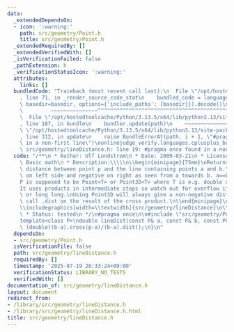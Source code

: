 ```yaml
---
data:
  _extendedDependsOn:
  - icon: ':warning:'
    path: src/geometry/Point.h
    title: src/geometry/Point.h
  _extendedRequiredBy: []
  _extendedVerifiedWith: []
  _isVerificationFailed: false
  _pathExtension: h
  _verificationStatusIcon: ':warning:'
  attributes:
    links: []
  bundledCode: "Traceback (most recent call last):\n  File \"/opt/hostedtoolcache/Python/3.13.5/x64/lib/python3.13/site-packages/onlinejudge_verify/documentation/build.py\"\
    , line 71, in _render_source_code_stat\n    bundled_code = language.bundle(stat.path,\
    \ basedir=basedir, options={'include_paths': [basedir]}).decode()\n          \
    \         ~~~~~~~~~~~~~~~^^^^^^^^^^^^^^^^^^^^^^^^^^^^^^^^^^^^^^^^^^^^^^^^^^^^^^^^^^^^^^^^^^\n\
    \  File \"/opt/hostedtoolcache/Python/3.13.5/x64/lib/python3.13/site-packages/onlinejudge_verify/languages/cplusplus.py\"\
    , line 187, in bundle\n    bundler.update(path)\n    ~~~~~~~~~~~~~~^^^^^^\n  File\
    \ \"/opt/hostedtoolcache/Python/3.13.5/x64/lib/python3.13/site-packages/onlinejudge_verify/languages/cplusplus_bundle.py\"\
    , line 312, in update\n    raise BundleErrorAt(path, i + 1, \"#pragma once found\
    \ in a non-first line\")\nonlinejudge_verify.languages.cplusplus_bundle.BundleErrorAt:\
    \ src/geometry/lineDistance.h: line 19: #pragma once found in a non-first line\n"
  code: "/**\n * Author: Ulf Lundstrom\n * Date: 2009-03-21\n * License: CC0\n * Source:\
    \ Basic math\n * Description:\\\\\n\\begin{minipage}{75mm}\nReturns the signed\
    \ distance between point p and the line containing points a and b.\nPositive value\
    \ on left side and negative on right as seen from a towards b. a==b gives nan.\n\
    P is supposed to be Point<T> or Point3D<T> where T is e.g. double or long long.\n\
    It uses products in intermediate steps so watch out for overflow if using int\
    \ or long long.\nUsing Point3D will always give a non-negative distance. For Point3D,\
    \ call .dist on the result of the cross product.\n\\end{minipage}\n\\begin{minipage}{15mm}\n\
    \\includegraphics[width=\\textwidth]{src/geometry/lineDistance}\n\\end{minipage}\n\
    \ * Status: tested\n */\n#pragma once\n\n#include \"src/geometry/Point.h\"\n\n\
    template<class P>\ndouble lineDist(const P& a, const P& b, const P& p) {\n\treturn\
    \ (double)(b-a).cross(p-a)/(b-a).dist();\n}\n"
  dependsOn:
  - src/geometry/Point.h
  isVerificationFile: false
  path: src/geometry/lineDistance.h
  requiredBy: []
  timestamp: '2025-07-19 20:33:24+09:00'
  verificationStatus: LIBRARY_NO_TESTS
  verifiedWith: []
documentation_of: src/geometry/lineDistance.h
layout: document
redirect_from:
- /library/src/geometry/lineDistance.h
- /library/src/geometry/lineDistance.h.html
title: src/geometry/lineDistance.h
---
```

